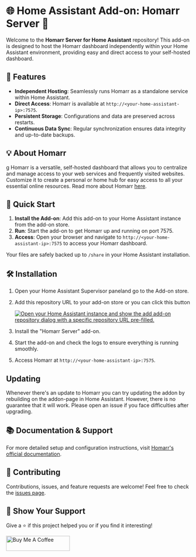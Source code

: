 # 🌐 Home Assistant Add-on: Homarr Server 🚀

Welcome to the **Homarr Server for Home Assistant** repository! This add-on is designed to host the Homarr dashboard independently within your Home Assistant environment, providing easy and direct access to your self-hosted dashboard.

## 🎉 Features

- **Independent Hosting**: Seamlessly runs Homarr as a standalone service within Home Assistant.
- **Direct Access**: Homarr is available at `http://<your-home-assistant-ip>:7575`.
- **Persistent Storage**: Configurations and data are preserved across restarts.
- **Continuous Data Sync**: Regular synchronization ensures data integrity and up-to-date backups.

## 💡 About Homarr
g
Homarr is a versatile, self-hosted dashboard that allows you to centralize and manage access to your web services and frequently visited websites. Customize it to create a personal or home hub for easy access to all your essential online resources. Read more about Homarr [here](https://homarr.dev/).

## 🚀 Quick Start

1. **Install the Add-on**: Add this add-on to your Home Assistant instance from the add-on store.
2. **Run**: Start the add-on to get Homarr up and running on port 7575.
3. **Access**: Open your browser and navigate to `http://<your-home-assistant-ip>:7575` to access your Homarr dashboard.

Your files are safely backed up to `/share` in your Home Assistant installation. 

## 🛠 Installation

1. Open your Home Assistant Supervisor paneland go to the Add-on store.
2. Add this repository URL to your add-on store or you can click this button

    [![Open your Home Assistant instance and show the add add-on repository dialog with a specific repository URL pre-filled.](https://my.home-assistant.io/badges/supervisor_add_addon_repository.svg)](https://my.home-assistant.io/redirect/supervisor_add_addon_repository/?repository_url=https%3A%2F%2Fgithub.com%2Fnurse-curtis%2Fha-homarr-server)

3. Install the "Homarr Server" add-on.
4. Start the add-on and check the logs to ensure everything is running smoothly.
5. Access Homarr at `http://<your-home-assistant-ip>:7575`.

## Updating

Whenever there's an update to Homarr you can try updating the addon by rebuilding on the addon-page in Home Assistant. However, there is no guarantee that it will work. Please open an issue if you face difficulties after upgrading.

## 📚 Documentation & Support

For more detailed setup and configuration instructions, visit [Homarr's official documentation](https://homarr.dev/docs/about).

## 🤝 Contributing

Contributions, issues, and feature requests are welcome! Feel free to check the [issues page](https://github.com/Wiggen94/ha-homarr-server/issues).

## 🌟 Show Your Support

Give a ⭐️ if this project helped you or if you find it interesting!

<a href="https://www.buymeacoffee.com/croome" target="_blank"><img src="https://cdn.buymeacoffee.com/buttons/default-orange.png" alt="Buy Me A Coffee" height="41" width="174"></a>
